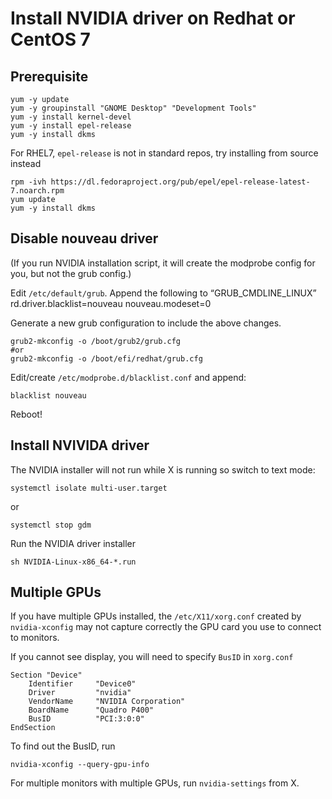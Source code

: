 # Install NVIDIA driver on Redhat or CentOS 7 


## Prerequisite
```
yum -y update
yum -y groupinstall "GNOME Desktop" "Development Tools"
yum -y install kernel-devel
yum -y install epel-release
yum -y install dkms
```

For RHEL7, `epel-release` is not in standard repos, try installing from source instead 
```
rpm -ivh https://dl.fedoraproject.org/pub/epel/epel-release-latest-7.noarch.rpm
yum update
yum -y install dkms
```


## Disable nouveau driver
(If you run NVIDIA installation script, it will create the modprobe config for you, but not the grub config.)

Edit `/etc/default/grub`. Append the following  to “GRUB_CMDLINE_LINUX”
rd.driver.blacklist=nouveau nouveau.modeset=0

Generate a new grub configuration to include the above changes.
```
grub2-mkconfig -o /boot/grub2/grub.cfg
#or 
grub2-mkconfig -o /boot/efi/redhat/grub.cfg
```

Edit/create `/etc/modprobe.d/blacklist.conf` and append:
```
blacklist nouveau
```
Reboot!

## Install NVIVIDA driver 
The NVIDIA installer will not run while X is running so switch to text mode:
```
systemctl isolate multi-user.target
```
or 
```
systemctl stop gdm
```

Run the NVIDIA driver installer 
```
sh NVIDIA-Linux-x86_64-*.run
```

## Multiple GPUs
If you have multiple GPUs installed, the `/etc/X11/xorg.conf` created by `nvidia-xconfig` may not capture correctly the GPU card you use to connect to monitors. 

If you cannot see display, you will need to specify `BusID` in `xorg.conf`

```
Section "Device"
    Identifier     "Device0"
    Driver         "nvidia"
    VendorName     "NVIDIA Corporation"
    BoardName      "Quadro P400"
    BusID          "PCI:3:0:0"
EndSection
```
To find out the BusID,  run
```
nvidia-xconfig --query-gpu-info
```

For multiple monitors with multiple GPUs, run `nvidia-settings` from X. 





